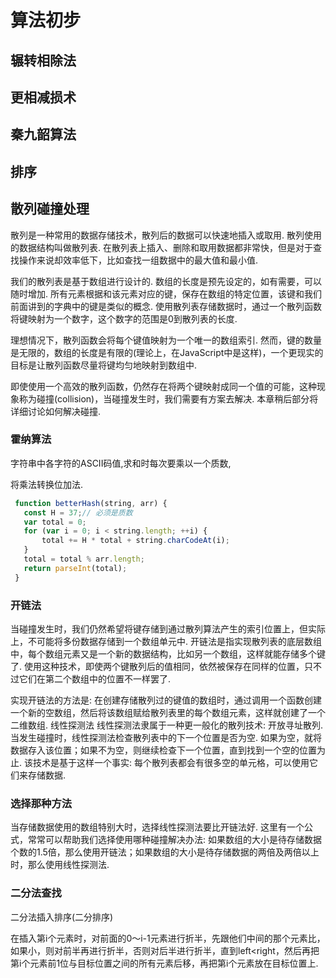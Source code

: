 # 算法初步

## 辗转相除法

## 更相减损术

## 秦九韶算法

## 排序

## 散列碰撞处理

散列是一种常用的数据存储技术，散列后的数据可以快速地插入或取用. 散列使用的数据结构叫做散列表. 在散列表上插入、删除和取用数据都非常快，但是对于查找操作来说却效率低下，比如查找一组数据中的最大值和最小值.

我们的散列表是基于数组进行设计的. 数组的长度是预先设定的，如有需要，可以随时增加. 所有元素根据和该元素对应的键，保存在数组的特定位置，该键和我们前面讲到的字典中的键是类似的概念. 使用散列表存储数据时，通过一个散列函数将键映射为一个数字，这个数字的范围是0到散列表的长度.

理想情况下，散列函数会将每个键值映射为一个唯一的数组索引. 然而，键的数量是无限的，数组的长度是有限的(理论上，在JavaScript中是这样)，一个更现实的目标是让散列函数尽量将键均匀地映射到数组中.

即使使用一个高效的散列函数，仍然存在将两个键映射成同一个值的可能，这种现象称为碰撞(collision)，当碰撞发生时，我们需要有方案去解决. 本章稍后部分将详细讨论如何解决碰撞.

### 霍纳算法

字符串中各字符的ASCII码值,求和时每次要乘以一个质数,

将乘法转换位加法.

```js
 function betterHash(string, arr) {
   const H = 37;// 必须是质数
   var total = 0;
   for (var i = 0; i < string.length; ++i) {
       total += H * total + string.charCodeAt(i);
   }
   total = total % arr.length;
   return parseInt(total);
 }
```

### 开链法

当碰撞发生时，我们仍然希望将键存储到通过散列算法产生的索引位置上，但实际上，不可能将多份数据存储到一个数组单元中. 开链法是指实现散列表的底层数组中，每个数组元素又是一个新的数据结构，比如另一个数组，这样就能存储多个键了. 使用这种技术，即使两个键散列后的值相同，依然被保存在同样的位置，只不过它们在第二个数组中的位置不一样罢了.

实现开链法的方法是: 在创建存储散列过的键值的数组时，通过调用一个函数创建一个新的空数组，然后将该数组赋给散列表里的每个数组元素，这样就创建了一个二维数组.
线性探测法
线性探测法隶属于一种更一般化的散列技术: 开放寻址散列. 当发生碰撞时，线性探测法检查散列表中的下一个位置是否为空. 如果为空，就将数据存入该位置；如果不为空，则继续检查下一个位置，直到找到一个空的位置为止. 该技术是基于这样一个事实: 每个散列表都会有很多空的单元格，可以使用它们来存储数据.

### 选择那种方法

当存储数据使用的数组特别大时，选择线性探测法要比开链法好. 这里有一个公式，常常可以帮助我们选择使用哪种碰撞解决办法: 如果数组的大小是待存储数据个数的1.5倍，那么使用开链法；如果数组的大小是待存储数据的两倍及两倍以上时，那么使用线性探测法.

### 二分法查找

二分法插入排序(二分排序)

在插入第i个元素时，对前面的0～i-1元素进行折半，先跟他们中间的那个元素比，如果小，则对前半再进行折半，否则对后半进行折半，直到left<right，然后再把第i个元素前1位与目标位置之间的所有元素后移，再把第i个元素放在目标位置上.
